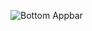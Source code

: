 ![Bottom Appbar](https://user-images.githubusercontent.com/67318248/122675395-d6c00300-d1f6-11eb-97ab-f5977c49e1b9.png)

